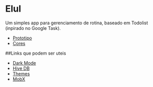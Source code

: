 # Elul
Um simples app para gerenciamento de rotina, baseado em Todolist (inpirado no Google Task).

- [Prototipo](https://xd.adobe.com/view/afe468fb-8af2-48ea-4c1e-c8e8306d7f3a-d9d5/)
- [Cores](https://coolors.co/13315c-0b2545-1b5299-8da9c4-eef4ed)

##Links que podem ser uteis
- [Dark Mode](https://developer.school/flutter-mobx-dark-light-mode-switcher/)
- [Hive DB](https://pub.dev/packages/hive)
- [Themes](https://flutter.dev/docs/cookbook/design/themes)
- [MobX](https://pub.dev/packages/mobx)
